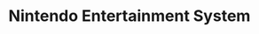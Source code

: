 ---
title: 'Nintendo Entertainment System'
slug: nintendo-entertainment-system
shortname: NES
company: nintendo
logo: '<path d="M131.806547,33.4361435 L29.6983857,33.4361435 C20.4801794,33.4361435 12.9791031,25.9361435 12.9791031,16.7176682 C12.9791031,7.49919283 20.4807175,-1.0658141e-14 29.6983857,-1.0658141e-14 L131.805471,-1.0658141e-14 C141.025022,-1.0658141e-14 148.525022,7.49946188 148.525022,16.7182063 C148.525022,25.9361435 141.025561,33.4361435 131.806547,33.4361435 Z M29.6983857,3.95488789 C22.6606278,3.95488789 16.933991,9.68044843 16.933991,16.7190135 C16.933991,23.7562332 22.6600897,29.48287 29.6983857,29.48287 L131.805471,29.48287 C138.842422,29.48287 144.570135,23.7567713 144.570135,16.7190135 C144.570135,9.68071749 138.843229,3.95488789 131.805471,3.95488789 L29.6983857,3.95488789 Z M42.812287,24.4711211 L38.1707623,24.4711211 L30.978296,13.3329148 L30.978296,24.4711211 L26.3373094,24.4711211 L26.3373094,9.03955157 L31.3261883,9.03955157 L38.1713004,19.8295964 L38.1713004,9.03955157 L42.812287,9.03955157 L42.812287,24.4711211 Z M50.353991,24.4711211 L45.7135426,24.4711211 L45.7135426,14.0289686 L50.353991,14.0289686 L50.353991,24.4711211 Z M50.353991,11.8240359 L45.7135426,11.8240359 L45.7135426,9.03955157 L50.353991,9.03955157 L50.353991,11.8240359 Z M66.5970404,24.4711211 L66.5970404,24.470583 L61.8398206,24.470583 L61.8398206,17.2767713 C61.8398206,16.5804484 60.5639462,15.7684305 59.8678924,15.7684305 C59.1710314,15.7684305 57.5469955,16.5804484 57.5469955,17.2767713 L57.5469955,24.4711211 L52.906009,24.4711211 L52.906009,14.0289686 L57.5469955,14.0289686 L57.5469955,15.0726457 C58.5912108,14.6085202 59.7519283,13.6802691 60.7956054,13.6802691 L62.1885202,13.6802691 C63.6963229,13.6802691 66.5970404,15.7684305 66.5970404,17.2767713 L66.5970404,24.4711211 Z M105.428072,24.8303139 L100.669238,24.8303139 L100.669238,17.6367713 C100.669238,16.9412556 99.393632,16.1281614 98.697848,16.1281614 C98.001525,16.1281614 96.376413,16.9412556 96.376413,17.6367713 L96.376413,24.830852 L91.736502,24.830852 L91.736502,14.3886996 L96.376413,14.3886996 L96.376413,15.4323767 C97.421435,14.9687892 98.581883,14.0405381 99.626637,14.0405381 L101.017937,14.0405381 C102.5287,14.0405381 105.428072,16.1281614 105.428072,17.6367713 L105.428072,24.8303139 Z M74.1387444,24.4711211 L69.38287,24.4711211 L69.38287,14.0289686 L66.946009,14.0289686 L66.946009,12.6365919 L69.38287,12.6365919 L69.38287,10.4321973 L74.1387444,10.4321973 L74.1387444,12.6365919 L76.5753363,12.6365919 L76.5753363,14.0289686 L74.1387444,14.0289686 L74.1387444,24.4711211 Z M83.072287,13.6808072 C86.902063,13.6808072 89.918744,16.2336323 89.92009,19.366278 L81.333363,19.366278 L81.333363,22.2664574 C81.333363,23.4274439 82.029955,23.7758744 83.07417,23.7758744 C84.118655,23.7758744 84.929865,23.4269058 84.929865,22.2664574 L84.929865,20.8740807 L89.686009,20.8740807 C88.989955,23.3106726 86.321166,25.1669058 83.072287,25.1669058 C79.3598206,25.1669058 76.2274439,22.6148879 76.2274439,19.3657399 C76.2274439,16.2330942 79.3598206,13.6808072 83.072287,13.6808072 Z M83.072287,14.7247534 C82.02861,14.7247534 81.332287,15.4210762 81.332287,16.5815247 L81.332287,17.6249327 L84.928789,17.6249327 L84.928789,16.5815247 C84.928789,15.4210762 84.116771,14.7247534 83.072287,14.7247534 Z M128.787982,13.6808072 C132.498834,13.6808072 135.630673,16.2336323 135.632556,19.3657399 C135.632556,22.6148879 132.498834,25.1669058 128.787982,25.1669058 C124.95713,25.1669058 121.941525,22.6148879 121.941525,19.3657399 C121.941525,16.2330942 124.958475,13.6808072 128.787982,13.6808072 Z M128.787982,14.7247534 C127.626726,14.7247534 126.929596,15.4210762 126.930403,16.5815247 L126.930403,22.2661883 C126.930403,23.4263677 127.628072,23.7747982 128.787982,23.7747982 C129.830314,23.7747982 130.527982,23.4260987 130.527982,22.2661883 L130.527982,16.5815247 C130.527982,15.4210762 129.830314,14.7247534 128.787982,14.7247534 Z M115.443767,9.03955157 L120.085022,9.03955157 L120.085022,24.470583 L115.443767,24.470583 L115.443767,24.1232287 C115.443767,24.1232287 114.050314,24.8195516 112.193812,24.8195516 C109.294439,24.8195516 106.857578,21.9188341 106.857578,19.0178475 C106.857578,16.2330942 109.293632,13.6808072 112.193812,13.6808072 C114.050314,13.6808072 115.443767,14.7247534 115.443767,14.7247534 L115.443767,9.03955157 Z M113.70296,15.4210762 C112.543587,15.4210762 111.846457,16.2336323 111.846457,17.2775785 L111.846457,21.5704036 C111.846457,22.615426 112.543587,22.9627803 113.70296,22.9627803 C114.746637,22.9627803 115.443767,22.6148879 115.443767,21.5704036 L115.443767,17.2775785 C115.443767,16.2336323 114.746637,15.4210762 113.70296,15.4210762 Z M24.5967713,47.0946188 L21.6965919,47.0946188 L21.6965919,40.8304036 C21.6965919,40.366278 21.2324664,39.9016143 20.7678027,39.9016143 L16.1276233,39.9016143 C15.6629596,39.9016143 15.3156054,40.3657399 15.3156054,40.8304036 L15.3156054,47.0946188 L12.2986547,47.0946188 L12.2986547,37.8118386 L22.0444843,37.8118386 C23.3206278,37.8118386 24.5967713,39.0890583 24.5967713,40.3646637 L24.5967713,47.0946188 Z M105.108161,47.0946188 L102.206906,47.0946188 L102.206906,40.8304036 C102.206906,40.366278 101.744664,39.9016143 101.28,39.9016143 L96.639013,39.9016143 C96.175157,39.9016143 95.825919,40.3657399 95.825919,40.8304036 L95.825919,47.0946188 L92.810314,47.0946188 L92.810314,37.8118386 L102.556682,37.8118386 C103.832287,37.8118386 105.108161,39.0890583 105.108161,40.3646637 L105.108161,47.0946188 Z M149.178027,47.0946188 L146.275964,47.0946188 L146.275964,40.8304036 C146.275964,40.366278 145.812646,39.9016143 145.347982,39.9016143 L140.708341,39.9016143 C140.242332,39.9016143 139.894978,40.3657399 139.894978,40.8304036 L139.894978,47.0946188 L136.879372,47.0946188 L136.879372,37.8118386 L146.625202,37.8118386 C147.902422,37.8118386 149.178027,39.0890583 149.178027,40.3646637 L149.178027,47.0946188 Z M122.868969,47.0946188 L119.968251,47.0946188 L119.968251,40.8304036 C119.968251,40.366278 119.504126,39.9016143 119.156233,39.9016143 L117.415426,39.9016143 C116.951031,39.9016143 116.604215,40.3657399 116.604215,40.8304036 L116.604215,47.0946188 L113.586726,47.0946188 L113.586726,40.8304036 C113.586726,40.366278 113.122601,39.9016143 112.77417,39.9016143 L111.033363,39.9016143 C110.569238,39.9016143 110.222422,40.3657399 110.222422,40.8304036 L110.222422,47.0946188 L107.205471,47.0946188 L107.205471,37.8118386 L120.316143,37.8118386 C121.593094,37.8118386 122.868969,39.0890583 122.868969,40.3646637 L122.868969,47.0946188 Z M10.2104933,47.0946188 L2.5528251,47.0946188 C1.2772197,47.0946188 0,46.28287 0,45.0072646 L0,37.698565 L10.2099552,37.698565 L10.2099552,39.9029596 L3.3643049,39.9029596 C3.0169507,39.9029596 2.552287,40.2513901 2.552287,40.7155157 C2.552287,41.1801794 3.0169507,41.5280717 3.3643049,41.5280717 L9.7458296,41.5280717 L9.7458296,43.3840359 L3.3643049,43.3840359 C3.0169507,43.3840359 2.552287,43.8486996 2.552287,44.1965919 C2.552287,44.6612556 3.0169507,45.124574 3.3643049,45.124574 L10.2099552,45.124574 L10.2104933,47.0946188 Z M47.9241256,47.2116592 L40.2661883,47.2116592 C38.9903139,47.2116592 37.7130942,46.3996413 37.7130942,45.124574 L37.7130942,37.8142601 L47.9241256,37.8142601 L47.9241256,40.0189238 L41.0776682,40.0189238 C40.730583,40.0189238 40.2661883,40.3670852 40.2661883,40.832287 C40.2661883,41.2974888 40.730583,41.6443049 41.0776682,41.6443049 L47.4589238,41.6443049 L47.4589238,43.5 L41.0776682,43.5 C40.730583,43.5 40.2661883,43.9646637 40.2661883,44.3133632 C40.2661883,44.7780269 40.730583,45.2408072 41.0776682,45.2408072 L47.9241256,45.2408072 L47.9241256,47.2116592 Z M135.215516,47.0946188 L127.55704,47.0946188 C126.281166,47.0946188 125.003139,46.2826009 125.003139,45.0072646 L125.003139,37.698565 L135.214439,37.698565 L135.214439,39.9029596 L128.369058,39.9029596 C128.021435,39.9029596 127.555426,40.2513901 127.555426,40.7155157 C127.555426,41.1801794 128.02009,41.5280717 128.369058,41.5280717 L134.748969,41.5280717 L134.748969,43.3840359 L128.369058,43.3840359 C128.021435,43.3840359 127.555426,43.8486996 127.555426,44.1965919 C127.555426,44.6612556 128.02009,45.124574 128.369058,45.124574 L135.214439,45.124574 L135.214439,47.0959641 L135.215516,47.0959641 L135.215516,47.0946188 Z M25.8734529,37.8134529 L36.4307623,37.8134529 L36.4307623,39.9016143 L33.530583,39.9016143 C32.6023318,39.9016143 32.6023318,39.9016143 32.6023318,40.8304036 L32.6023318,47.0946188 L29.7021525,47.0946188 L29.7021525,40.8304036 C29.7021525,39.9016143 29.7021525,39.9016143 28.8895964,39.9016143 L25.8734529,39.9016143 L25.8734529,37.8134529 Z M62.7400897,37.8134529 L73.2979372,37.8134529 L73.2979372,39.9016143 L70.3972197,39.9016143 C69.4684305,39.9016143 69.4684305,39.9016143 69.4684305,40.8304036 L69.4684305,47.0946188 L66.567713,47.0946188 L66.567713,40.8304036 C66.567713,39.9016143 66.567713,39.9016143 65.7562332,39.9016143 L62.7400897,39.9016143 L62.7400897,37.8134529 Z M150.877937,37.8134529 L161.434978,37.8134529 L161.434978,39.9016143 L158.534798,39.9016143 C157.606816,39.9016143 157.606816,39.9016143 157.606816,40.8304036 L157.606816,47.0946188 L154.707175,47.0946188 L154.707175,40.8304036 C154.707175,39.9016143 154.707175,39.9016143 153.894081,39.9016143 L150.877937,39.9016143 L150.877937,37.8134529 Z M50.0060987,37.8134529 L59.4051121,37.8142601 C60.21713,37.8142601 61.4932735,39.5545291 61.4932735,40.3676233 L61.4932735,41.1807175 C61.4932735,42.1084305 60.6812556,42.9204484 60.6812556,43.2675336 C60.6812556,43.7319283 61.0286099,44.1963229 61.0286099,44.543139 L61.0286099,47.0959641 L58.4757848,47.0959641 L58.4757848,45.4727354 C58.4757848,45.0078027 58.1284305,44.543139 57.6637668,44.543139 L53.8347982,44.543139 C53.3706726,44.543139 53.0227803,45.0083408 53.0227803,45.4727354 L53.0227803,47.0959641 L50.0060987,47.0959641 L50.0060987,37.8134529 Z M53.8347982,39.9016143 C53.3706726,39.9016143 53.0233184,40.3670852 53.0227803,40.8304036 L53.0227803,41.6418834 C53.0227803,42.1070852 53.3706726,42.4549776 53.8347982,42.4549776 L57.6637668,42.4549776 C58.1278924,42.4549776 58.4752466,42.1065471 58.4752466,41.6418834 L58.4752466,40.8304036 C58.4752466,40.366278 58.1284305,39.9016143 57.6637668,39.9016143 L53.8347982,39.9016143 Z M76.6918386,37.8134529 L83.883767,37.8134529 C84.812556,37.8134529 86.088161,39.553722 86.088161,40.3670852 L86.088161,47.0959641 L83.072287,47.0959641 L83.072287,44.543139 L77.6195516,44.543139 L77.6195516,47.0959641 L74.6039462,47.0959641 L74.6039462,40.3670852 C74.6039462,39.553722 75.8792825,37.8134529 76.6918386,37.8134529 Z M78.4321076,39.9016143 C77.9679821,39.9016143 77.6195516,40.3670852 77.6195516,40.8304036 L77.6195516,42.4544395 L83.072287,42.4544395 L83.072287,40.8304036 C83.072287,40.366278 82.607085,39.9016143 82.260269,39.9016143 L78.4321076,39.9016143 Z M91.078117,47.0946188 L91.078117,47.095157 L88.178475,47.095157 L88.178475,37.8123767 L91.078117,37.8123767 L91.078117,47.0946188 Z M119.056951,59.8089686 L119.055874,59.8078924 L116.155695,59.8078924 L116.155695,53.5439462 C116.155695,53.0795516 115.689686,52.615157 115.341794,52.615157 L113.600987,52.615157 C113.136861,52.615157 112.789776,53.0792825 112.789776,53.5439462 L112.789776,59.8078924 L109.774439,59.8078924 L109.774439,53.5439462 C109.774439,53.0795516 109.309238,52.615157 108.960807,52.615157 L107.220538,52.615157 C106.756413,52.615157 106.409058,53.0792825 106.409058,53.5439462 L106.409058,59.8089686 L103.393453,59.8089686 L103.393453,50.5264574 L116.503049,50.5264574 C117.780807,50.5264574 119.056951,51.8034081 119.056951,53.0792825 L119.056951,59.8089686 Z M101.316054,59.8089686 L93.658117,59.8089686 C92.382242,59.8089686 91.106099,58.9958744 91.106099,57.7216143 L91.106099,50.4115695 L101.315247,50.4115695 L101.315247,52.6165022 L94.470404,52.6165022 C94.123049,52.6165022 93.658117,52.9643946 93.658117,53.4285202 C93.658117,53.8931839 94.12278,54.2410762 94.470404,54.2410762 L100.851121,54.2410762 L100.851121,56.0970404 L94.470404,56.0970404 C94.123049,56.0970404 93.658117,56.561704 93.658117,56.9101345 C93.658117,57.3747982 94.12278,57.8375785 94.470404,57.8375785 L101.315247,57.8375785 L101.316054,59.8089686 Z M79.2653812,50.5264574 L89.822691,50.5264574 L89.822691,52.6135426 L86.923587,52.6135426 C85.993722,52.6135426 85.993722,52.6135426 85.993722,53.5423318 L85.993722,59.8065471 L83.093543,59.8065471 L83.093543,53.5423318 C83.093543,52.6135426 83.093543,52.6135426 82.281525,52.6135426 L79.2653812,52.6135426 L79.2653812,50.5264574 Z M44.9017937,50.575157 L44.9017937,50.5738117 L53.3709417,50.5738117 L53.3709417,52.6606278 L45.8297758,52.6606278 C45.3656502,52.6606278 44.9017937,53.0093274 44.9017937,53.4734529 C44.9017937,53.9386547 45.3651121,54.2865471 45.8297758,54.2865471 L50.9346188,54.2865471 C51.7469058,54.2865471 53.3709417,55.5626906 53.3709417,56.4914798 L53.3709417,57.7673543 C53.3709417,58.5793722 51.7469058,59.8549776 50.9346188,59.8549776 L42.3489686,59.8549776 L42.3489686,57.7673543 L50.0066368,57.7673543 C50.4702242,57.7673543 50.9348879,57.3034978 50.9348879,56.8399103 C50.9348879,56.4925561 50.4707623,56.0278924 50.0066368,56.0278924 L44.9017937,56.0278924 C44.0895067,56.0278924 42.3489686,54.7520179 42.3489686,53.9397309 L42.3489686,52.6625112 C42.3489686,51.8518386 44.0895067,50.575157 44.9017937,50.575157 Z M69.4791928,50.575157 L69.4791928,50.5738117 L77.9483408,50.5738117 L77.9483408,52.6606278 L70.4066368,52.6606278 C69.9430493,52.6606278 69.4789238,53.0093274 69.4789238,53.4734529 C69.4789238,53.9386547 69.9425112,54.2865471 70.4066368,54.2865471 L75.5117489,54.2865471 C76.3243049,54.2865471 77.9483408,55.5626906 77.9483408,56.4914798 L77.9483408,57.7673543 C77.9483408,58.5793722 76.3243049,59.8549776 75.5117489,59.8549776 L66.9260987,59.8549776 L66.9260987,57.7673543 L74.5840359,57.7673543 C75.0476233,57.7673543 75.512287,57.3034978 75.512287,56.8399103 C75.512287,56.4925561 75.0481614,56.0278924 74.5840359,56.0278924 L69.4791928,56.0278924 C68.6663677,56.0278924 66.9260987,54.7520179 66.9260987,53.9397309 L66.9260987,52.6625112 C66.9260987,51.8518386 68.6663677,50.575157 69.4791928,50.575157 Z M54.2994619,50.575157 L57.198565,50.575157 L57.198565,53.9410762 C57.198565,54.2889686 57.6624215,54.7536323 58.1270852,54.7536323 L61.8392825,54.7536323 C62.3034081,54.7536323 62.7675336,54.2884305 62.7675336,53.9410762 L62.7675336,50.575157 L65.6682511,50.575157 L65.6682511,54.7536323 C65.6682511,55.5651121 64.3915695,56.8412556 63.5800897,56.8412556 L61.4919283,56.8412556 L61.4919283,59.856861 L58.4749776,59.856861 L58.4749776,56.8412556 L56.3876233,56.8412556 C55.5750673,56.8412556 54.2994619,55.5651121 54.2994619,54.7536323 L54.2994619,50.575157 Z" />'
disc: false
cartridge: true
color: red-800
order: 14
---